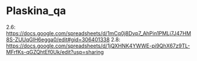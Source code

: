 # Plaskina_qa

2.6:
https://docs.google.com/spreadsheets/d/1mCq0j8Dvp7_AhPin1PMLj7J47HM8S-ZUUqGlH6egga0/edit#gid=306401338
2.8:
https://docs.google.com/spreadsheets/d/1jQXHNK4YWWE-pi9QhX67z9TL-MFrfKs-qGZQhtEf0Uk/edit?usp=sharing
